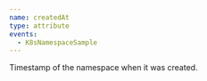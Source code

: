 ```yaml
---
name: createdAt
type: attribute
events:
  - K8sNamespaceSample
---
```


Timestamp of the namespace when it was created.